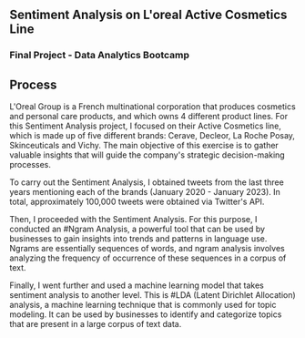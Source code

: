 ## Sentiment Analysis on L'oreal Active Cosmetics Line
### Final Project - Data Analytics Bootcamp

## Process
L'Oreal Group is a French multinational corporation that produces cosmetics and personal care products, and which owns 4 different product lines. For this Sentiment Analysis project, I focused on their Active Cosmetics line, which is made up of five different brands: Cerave, Decleor, La Roche Posay, Skinceuticals and Vichy. The main objective of this exercise is to gather valuable insights that will guide the company's strategic decision-making processes.

To carry out the Sentiment Analysis, I obtained tweets from the last three years mentioning each of the brands (January 2020 - January 2023). In total, approximately 100,000 tweets were obtained via Twitter's API. 

Then, I proceeded with the Sentiment Analysis. For this purpose, I conducted an #Ngram Analysis, a powerful tool that can be used by businesses to gain insights into trends and patterns in language use. Ngrams are essentially sequences of words, and ngram analysis involves analyzing the frequency of occurrence of these sequences in a corpus of text. 

Finally, I went further and used a machine learning model that takes sentiment analysis to another level. This is #LDA (Latent Dirichlet Allocation) analysis, a machine learning technique that is commonly used for topic modeling. It can be used by businesses to identify and categorize topics that are present in a large corpus of text data.
